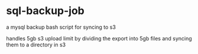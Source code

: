 # sql-backup-job

a mysql backup bash script for syncing to s3

handles 5gb s3 upload limit by dividing the export into 5gb files and syncing them to a directory in s3
